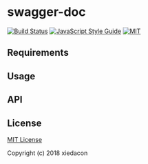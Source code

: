 # swagger-doc

[![Build Status](https://travis-ci.org/xiedacon/swagger-doc.svg?branch=master)](https://travis-ci.org/xiedacon/swagger-doc)
[![JavaScript Style Guide](https://img.shields.io/badge/code_style-standard-brightgreen.svg)](https://standardjs.com)
[![MIT](https://img.shields.io/badge/license-MIT-blue.svg)](https://github.com/xiedacon/swagger-doc/blob/master/LICENSE)

## Requirements

## Usage

## API

## License

[MIT License](https://github.com/xiedacon/swagger-doc/blob/master/LICENSE)

Copyright (c) 2018 xiedacon